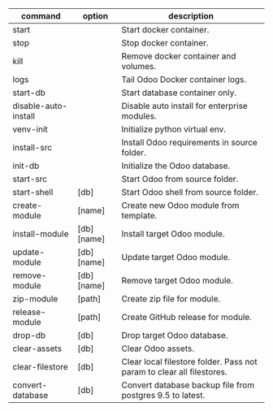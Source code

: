 command|option|description
-|-|-
start| |Start docker container.
stop| |Stop docker container.
kill| |Remove docker container and volumes.
logs| |Tail Odoo Docker container logs.
start-db| |Start database container only.
disable-auto-install| |Disable auto install for enterprise modules.
venv-init| |Initialize python virtual env.
install-src| |Install Odoo requirements in source folder.
init-db| |Initialize the Odoo database.
start-src| |Start Odoo from source folder.
start-shell|[db]|Start Odoo shell from source folder.
create-module|[name]|Create new Odoo module from template.
install-module|[db] [name]|Install target Odoo module.
update-module|[db] [name]|Update target Odoo module.
remove-module|[db] [name]|Remove target Odoo module.
zip-module|[path]|Create zip file for module.
release-module|[path]|Create GitHub release for module.
drop-db|[db]|Drop target Odoo database.
clear-assets|[db]|Clear Odoo assets.
clear-filestore|[db]|Clear local filestore folder. Pass not param to clear all filestores.
convert-database|[db]|Convert database backup file from postgres 9.5 to latest.
